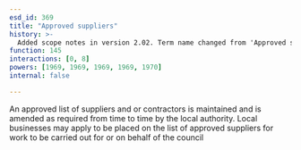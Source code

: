 ```yaml
---
esd_id: 369
title: "Approved suppliers"
history: >-
  Added scope notes in version 2.02. Term name changed from 'Approved suppliers' to 'Council - approved suppliers' in version 3.00. Name changed to 'Approved suppliers' in version 4.00.
function: 145
interactions: [0, 8]
powers: [1969, 1969, 1969, 1969, 1970]
internal: false

---
```


An approved list of suppliers and or contractors is maintained and is amended as required from time to time by the local authority. Local businesses may apply to be placed on the list of approved suppliers for work to be carried out for or on behalf of the council

